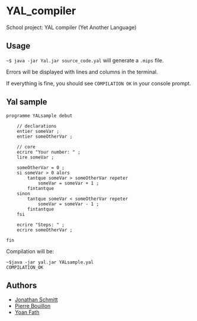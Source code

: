 # YAL_compiler
School project: YAL compiler (Yet Another Language)

## Usage
`~$ java -jar Yal.jar source_code.yal` will generate a `.mips` file.


Errors will be displayed with lines and columns in the terminal. 

If everything is fine, you should see `COMPILATION OK` in your console prompt.


## Yal sample
```
programme YALsample debut

    // declarations
    entier someVar ;
    entier someOtherVar ;
    
    // core
    ecrire "Your number: " ;
    lire someVar ;
    
    someOtherVar = 0 ;
    si someVar > 0 alors
        tantque someVar > someOtherVar repeter
            someVar = someVar + 1 ;
        fintantque
    sinon
        tantque someVar < someOtherVar repeter
            someVar = someVar - 1 ;
        fintantque
    fsi
    
    ecrire "Steps: " ;
    ecrire someOtherVar ;
        
fin
```

Compilation will be:
```shell
~$java -jar yal.jar YALsample.yal
COMPILATION_OK
```

## Authors
* [Jonathan Schmitt](https://github.com/kaysou)
* [Pierre Bouillon](https://pierrebouillon.tech/)
* [Yoan Fath](https://github.com/yoanFath)
